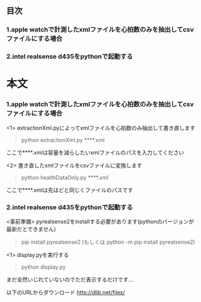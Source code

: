 ## 目次
### 1.apple watchで計測したxmlファイルを心拍数のみを抽出してcsvファイルにする場合
### 2.intel realsense d435をpythonで起動する

# 本文
### 1.apple watchで計測したxmlファイルを心拍数のみを抽出してcsvファイルにする場合

<1> extractionXml.pyによってxmlファイルを心拍数のみ抽出して書き直します

> python extractionXml.py ****.xml

ここで****.xmlは容量を減らしたいxmlファイルのパスを入力してください

<2> 書き直したxmlファイルをcsvファイルに変換します

> python healthDataOnly.py ****.xml

ここで****.xmlは先ほどと同じくファイルのパスです


### 2.intel realsense d435をpythonで起動する

<事前準備> pyrealsense2をinstallする必要があります(pythonのバージョンが最新だとできません)

> pip install pyrealsense2 (もしくは python -m pip install pyrealsense2)

<1> display.pyを実行する

> python display.py

まだ全然いじれていないのでただ表示するだけです...

以下のURLからダウンロード
http://dlib.net/files/